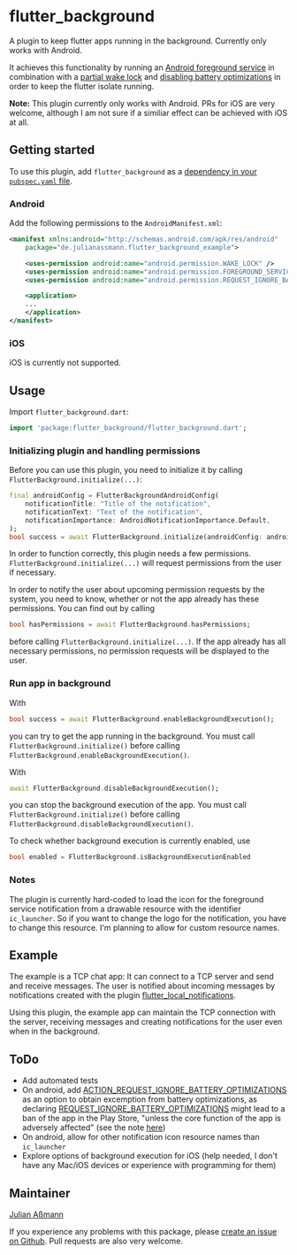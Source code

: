 # flutter_background

A plugin to keep flutter apps running in the background. Currently only works with Android.

It achieves this functionality by running an [Android foreground service](https://developer.android.com/guide/components/foreground-services) in combination with a [partial wake lock](https://developer.android.com/training/scheduling/wakelock#cpu) and [disabling battery optimizations](https://developer.android.com/training/monitoring-device-state/doze-standby#support_for_other_use_cases) in order to keep the flutter isolate running.

**Note:** This plugin currently only works with Android.
PRs for iOS are very welcome, although I am not sure if a similiar effect can be achieved with iOS at all.

## Getting started

To use this plugin, add `flutter_background` as a [dependency in your `pubspec.yaml` file](https://flutter.dev/docs/development/packages-and-plugins/using-packages).

### Android

Add the following permissions to the `AndroidManifest.xml`:

```xml
<manifest xmlns:android="http://schemas.android.com/apk/res/android"
    package="de.julianassmann.flutter_background_example">

    <uses-permission android:name="android.permission.WAKE_LOCK" />
    <uses-permission android:name="android.permission.FOREGROUND_SERVICE"/>
    <uses-permission android:name="android.permission.REQUEST_IGNORE_BATTERY_OPTIMIZATIONS" />

    <application>
    ...
    </application>
</manifest>
```

### iOS

iOS is currently not supported.

## Usage

Import `flutter_background.dart`:

```dart
import 'package:flutter_background/flutter_background.dart';
```

### Initializing plugin and handling permissions

Before you can use this plugin, you need to initialize it by calling `FlutterBackground.initialize(...)`:

```dart
final androidConfig = FlutterBackgroundAndroidConfig(
    notificationTitle: "Title of the notification",
    notificationText: "Text of the notification",
    notificationImportance: AndroidNotificationImportance.Default,
);
bool success = await FlutterBackground.initialize(androidConfig: androidconfig);
```

In order to function correctly, this plugin needs a few permissions. `FlutterBackground.initialize(...)` will request permissions from the user if necessary.

In order to notify the user about upcoming permission requests by the system, you need to know, whether or not the app already has these permissions. You can find out by calling

```dart
bool hasPermissions = await FlutterBackground.hasPermissions;
```

before calling `FlutterBackground.initialize(...)`. If the app already has all necessary permissions, no permission requests will be displayed to the user.

### Run app in background

With

```dart
bool success = await FlutterBackground.enableBackgroundExecution();
```

you can try to get the app running in the background. You must call `FlutterBackground.initialize()` before calling `FlutterBackground.enableBackgroundExecution()`.

With

```dart
await FlutterBackground.disableBackgroundExecution();
```

you can stop the background execution of the app. You must call `FlutterBackground.initialize()` before calling `FlutterBackground.disableBackgroundExecution()`.

To check whether background execution is currently enabled, use

```dart
bool enabled = FlutterBackground.isBackgroundExecutionEnabled
```

### Notes

The plugin is currently hard-coded to load the icon for the foreground service notification from a drawable resource with the identifier `ic_launcher`.
So if you want to change the logo for the notification, you have to change this resource. I'm planning to allow for custom resource names.

## Example

The example is a TCP chat app: It can connect to a TCP server and send and receive messages. The user is notified about incoming messages by notifications created with the plugin [flutter_local_notifications](https://pub.dev/packages/flutter_local_notifications).

Using this plugin, the example app can maintain the TCP connection with the server, receiving messages and creating notifications for the user even when in the background.

## ToDo

- Add automated tests
- On android, add [ACTION_REQUEST_IGNORE_BATTERY_OPTIMIZATIONS](https://developer.android.com/reference/android/provider/Settings#ACTION_REQUEST_IGNORE_BATTERY_OPTIMIZATIONS) as an option to obtain excemption from battery optimizations, as declaring [REQUEST_IGNORE_BATTERY_OPTIMIZATIONS](https://developer.android.com/reference/android/Manifest.permission.html#REQUEST_IGNORE_BATTERY_OPTIMIZATIONS) might lead to a ban of the app in the Play Store, "unless the core function of the app is adversely affected" (see the note [here](https://developer.android.com/training/monitoring-device-state/doze-standby.html#support_for_other_use_cases))
- On android, allow for other notification icon resource names than `ic_launcher`
- Explore options of background execution for iOS (help needed, I don't have any Mac/iOS devices or experience with programming for them)

## Maintainer

[Julian Aßmann](https://github.com/JulianAssmann)

If you experience any problems with this package, please [create an issue on Github](https://github.com/JulianAssmann/flutter_background/issues).
Pull requests are also very welcome.
